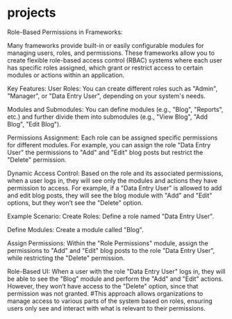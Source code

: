 # projects
Role-Based Permissions in Frameworks:

Many frameworks provide built-in or easily configurable modules for managing users, roles, and permissions. These frameworks allow you to create flexible role-based access control (RBAC) systems where each user has specific roles assigned, which grant or restrict access to certain modules or actions within an application.

Key Features:
User Roles: You can create different roles such as "Admin", "Manager", or "Data Entry User", depending on your system's needs.

Modules and Submodules: You can define modules (e.g., "Blog", "Reports", etc.) and further divide them into submodules (e.g., "View Blog", "Add Blog", "Edit Blog").

Permissions Assignment: Each role can be assigned specific permissions for different modules. For example, you can assign the role "Data Entry User" the permissions to "Add" and "Edit" blog posts but restrict the "Delete" permission.

Dynamic Access Control: Based on the role and its associated permissions, when a user logs in, they will see only the modules and actions they have permission to access. For example, if a "Data Entry User" is allowed to add and edit blog posts, they will see the blog module with "Add" and "Edit" options, but they won’t see the "Delete" option.

Example Scenario:
Create Roles: Define a role named "Data Entry User".

Define Modules: Create a module called "Blog".

Assign Permissions: Within the "Role Permissions" module, assign the permissions to "Add" and "Edit" blog posts to the role "Data Entry User", while restricting the "Delete" permission.

Role-Based UI: When a user with the role "Data Entry User" logs in, they will be able to see the "Blog" module and perform the "Add" and "Edit" actions. However, they won’t have access to the "Delete" option, since that permission was not granted.
#This approach allows organizations to manage access to various parts of the system based on roles, ensuring users only see and interact with what is relevant to their permissions.
